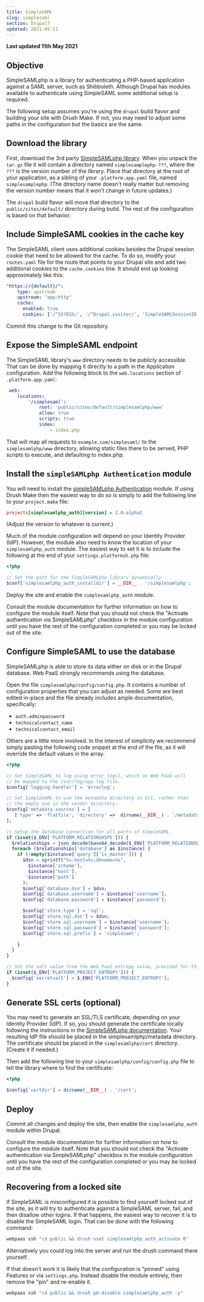 ```yaml
---
title: SimpleSAML
slug: simplesaml
section: Drupal7
updated: 2021-05-11
---
```


**Last updated 11th May 2021**



## Objective  

SimpleSAMLphp is a library for authenticating a PHP-based application against a SAML server, such as Shibboleth.  Although Drupal has modules available to authenticate using SimpleSAML some additional setup is required.

The following setup assumes you're using the `drupal` build flavor and building your site with Drush Make.  If not, you may need to adjust some paths in the configuration but the basics are the same.

## Download the library

First, download the 3rd party [SimpleSAMLphp library](https://simplesamlphp.org/download).  When you unpack the `tar.gz` file it will contain a directory named `simplesamplephp-???`, where the `???` is the version number of the library.  Place that directory at the root of your application, as a sibling of your `.platform.app.yaml` file, named `simplesamplephp`.  (The directory name doesn't really matter but removing the version number means that it won't change in future updates.)

The `drupal` build flavor will move that directory to the `public/sites/default/` directory during build.  The rest of the configuration is based on that behavior.

## Include SimpleSAML cookies in the cache key

The SimpleSAML client uses additional cookies besides the Drupal session cookie that need to be allowed for the cache.  To do so, modify your `routes.yaml` file for the route that points to your Drupal site and add two additional cookies to the `cache.cookies` line.  It should end up looking approximately like this:

```yaml
"https://{default}/":
    type: upstream
    upstream: "app:http"
    cache:
      enabled: true
      cookies: ['/^SS?ESS/', '/^Drupal.visitor/', 'SimpleSAMLSessionID', 'SimpleSAMLAuthToken']
```

Commit this change to the Git repository.

## Expose the SimpleSAML endpoint

The SimpleSAML library's `www` directory needs to be publicly accessible.  That can be done by mapping it directly to a path in the Application configuration.  Add the following block to the `web.locations` section of `.platform.app.yaml`:

```yaml
 web:
    locations:
        '/simplesaml':
            root: 'public/sites/default/simplesamlphp/www'
            allow: true
            scripts: true
            index:
                - index.php
```

That will map all requests to `example.com/simplesaml/` to the `simplesamlphp/www` directory, allowing static files there to be served, PHP scripts to execute, and defaulting to index.php.

## Install the `simpleSAMLphp Authentication` module

You will need to install the [simpleSAMLphp Authentication](https://www.drupal.org/project/simplesamlphp_auth) module.  If using Drush Make then the easiest way to do so is simply to add the following line to your `project.make` file:

```ini
projects[simplesamlphp_auth][version] = 2.0-alpha2
```

(Adjust the version to whatever is current.)

Much of the module configuration will depend on your Identity Provider (IdP).  However, the module also need to know the location of your `simplesamlphp_auth` module.  The easiest way to set it is to include the following at the end of your `settings.platformsh.php` file:

```php
<?php

// Set the path for the SimpleSAMLphp library dynamically.
$conf['simplesamlphp_auth_installdir'] = __DIR__ . '/simplesamlphp';
```

Deploy the site and enable the `simplesamlphp_auth` module.

Consult the module documentation for further information on how to configure the module itself.  Note that you should not check the "Activate authentication via SimpleSAMLphp" checkbox in the module configuration until you have the rest of the configuration completed or you may be locked out of the site.

## Configure SimpleSAML to use the database

SimpleSAMLphp is able to store its data either on disk or in the Drupal database.  Web PaaS strongly recommends using the database.

Open the file `simplesamlphp/config/config.php`.  It contains a number of configuration properties that you can adjust as needed.  Some are best edited in-place and the file already includes ample documentation, specifically:

* `auth.adminpassword`
* `technicalcontact_name`
* `technicalcontact_email`

Others are a little more involved.  In the interest of simplicity we recommend simply pasting the following code snippet at the end of the file, as it will override the default values in the array.

```php
<?php

// Set SimpleSAML to log using error_log(), which on Web PaaS will
// be mapped to the /var/log/app.log file.
$config['logging.handler'] = 'errorlog';

// Set SimpleSAML to use the metadata directory in Git, rather than
// the empty one in the vendor directory.
$config['metadata.sources'] = [
   ['type' => 'flatfile', 'directory' =>  dirname(__DIR__) . '/metadata'],
];

// Setup the database connection for all parts of SimpleSAML.
if (isset($_ENV['PLATFORM_RELATIONSHIPS'])) {
  $relationships = json_decode(base64_decode($_ENV['PLATFORM_RELATIONSHIPS']), TRUE);
  foreach ($relationships['database'] as $instance) {
    if (!empty($instance['query']['is_master'])) {
      $dsn = sprintf("%s:host=%s;dbname=%s",
        $instance['scheme'],
        $instance['host'],
        $instance['path']
      );
      $config['database.dsn'] = $dsn;
      $config['database.username'] = $instance['username'];
      $config['database.password'] = $instance['password'];

      $config['store.type'] = 'sql';
      $config['store.sql.dsn'] = $dsn;
      $config['store.sql.username'] = $instance['username'];
      $config['store.sql.password'] = $instance['password'];
      $config['store.sql.prefix'] = 'simplesaml';

    }
  }
}

// Set the salt value from the Web PaaS entropy value, provided for this purpose.
if (isset($_ENV['PLATFORM_PROJECT_ENTROPY'])) {
  $config['secretsalt'] = $_ENV['PLATFORM_PROJECT_ENTROPY'];
}
```

## Generate SSL certs (optional)

You may need to generate an SSL/TLS certificate, depending on your Identity Provider (IdP).  If so, you should generate the certificate locally following the instructions in the [SimpleSAMLphp documentation](https://simplesamlphp.org/docs/stable/simplesamlphp-sp).  Your resulting IdP file should be placed in the simplesamlphp/metadata directory.  The certificate should be placed in the `simplesamlphp/cert` directory.  (Create it if needed.)

Then add the following line to your `simplesamlphp/config/config.php` file to tell the library where to find the certificate:

```php
<?php

$config['certdir'] = dirname(__DIR__) . '/cert';
```

## Deploy

Commit all changes and deploy the site, then enable the `simplesamlphp_auth` module within Drupal.

Consult the module documentation for further information on how to configure the module itself.  Note that you should not check the "Activate authentication via SimpleSAMLphp" checkbox in the module configuration until you have the rest of the configuration completed or you may be locked out of the site.

## Recovering from a locked site

If SimpleSAML is misconfigured it is possible to find yourself locked out of the site, as it will try to authenticate against a SimpleSAML server, fail, and then disallow other logins.  If that happens, the easiest way to recover it is to disable the SimpleSAML login.  That can be done with the following command:

```bash
webpaas ssh "cd public && drush vset simplesamlphp_auth_activate 0"
```

Alternatively you could log into the server and run the drush command there yourself.

If that doesn't work it is likely that the configuration is "pinned" using Features or via `settings.php`.  Instead disable the module entirely, then remove the "pin" and re-enable it.

```bash
webpaas ssh "cd public && drush pm-disable simplesamlphp_auth -y"
```

